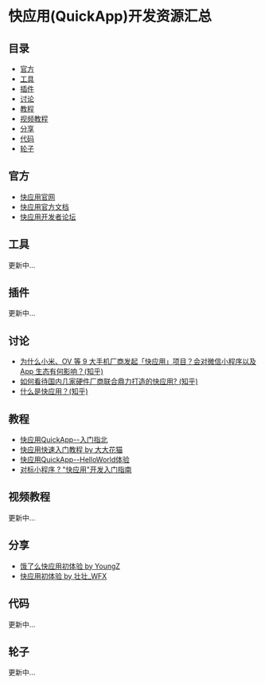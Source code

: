 # 快应用(QuickApp)开发资源汇总

## 目录

- [官方](#官方)
- [工具](#工具)
- [插件](#插件)
- [讨论](#讨论)
- [教程](#教程)
- [视频教程](#视频教程)
- [分享](#分享)
- [代码](#代码)
- [轮子](#轮子)

## 官方

- [快应用官网](https://www.quickapp.cn/)
- [快应用官方文档](https://doc.quickapp.cn/)
- [快应用开发者论坛](http://bbs.quickapp.cn/)

## 工具

更新中...

## 插件

更新中...

## 讨论

- [为什么小米、OV 等 9 大手机厂商发起「快应用」项目？会对微信小程序以及 App 生态有何影响？(知乎)](https://www.zhihu.com/question/268663484/answer/343010272)
- [如何看待国内几家硬件厂商联合鼎力打造的快应用? (知乎)](https://www.zhihu.com/question/268675437/answer/343249351)
- [什么是快应用？(知乎)](https://www.zhihu.com/question/269267011)

## 教程

- [快应用QuickApp--入门指北](https://zhuanlan.zhihu.com/p/34774751)
- [快应用快速入门教程 by 大大花猫](https://juejin.im/post/5ab27d8e518825557e78485e)
- [快应用QuickApp--HelloWorld体验](https://www.cnblogs.com/simleSmith/p/8618256.html)
- [对标小程序 ? "快应用"开发入门指南](https://juejin.im/post/5ab26a1e6fb9a028b547c675)

## 视频教程

更新中...

## 分享

- [饿了么快应用初体验 by YoungZ](https://juejin.im/post/5ab119ef51882555712c3372)
- [快应用初体验 by 壮壮_WFX](https://juejin.im/post/5ab378235188255574599cc4)

## 代码

更新中...

## 轮子

更新中...
